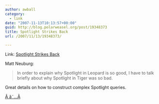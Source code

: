 ```yaml
---
author: awball
category:
  - link
date: "2007-11-13T10:13:57+00:00"
guid: http://blog.polarweasel.org/post/19348373
title: Spotlight Strikes Back
url: /2007/11/13/19348373/

---
```

Link: [Spotlight Strikes Back](http://db.tidbits.com/article/9283)

Matt Neuburg:

> In order to explain why Spotlight in Leopard is so good, I have to talk briefly about why Spotlight in Tiger was so bad.

Great details on how to construct complex Spotlight queries.

[Â â˜…Â](http://daringfireball.net/linked/2007/november#tue-13-spotlight "Permanent link to â€˜Spotlight Strikes Backâ€™")
